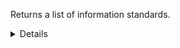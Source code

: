 Returns a list of information standards.

<details>
<summary>Details</summary>

## Sort expressions

The following table lists the field names and directions you can use in a sort expression.

| Field               | Type        | Direction | Example                         |
|---------------------|-------------|-----------|---------------------------------|
| `id`                | `uuid`      | `asc`     | `?sort=asc(id)`                 |
|                     |             | `desc`    | `?sort=desc(id)`                |
| `name`              | `string`    | `asc`     | `?sort=asc(name)`               |
|                     |             | `desc`    | `?sort=desc(name)`              |
| `createTime`        | `date-time` | `asc`     | `?sort=asc(createTime)`         |
|                     |             | `desc`    | `?sort=desc(createTime)`        |
| `updateTime`        | `date-time` | `asc`     | `?sort=asc(updateTime)`         |
|                     |             | `desc`    | `?sort=desc(updateTime)`        |

### Default sort expression

If the `sort` parameter is omitted, the default sort expression is used:

```
?sort=desc(createTime)
```

This causes results to be sorted by `createTime` in descending order (from most recent to oldest).

## Filter expressions

The following table lists the field names and operators you can use in a filter expression.

| Field                        | Type                    | Operator | Example                                                               |
|------------------------------|-------------------------|----------|-----------------------------------------------------------------------|
| `id`                         | `uuid`                  | `eq`     | `?filter=eq(id,"533d3fe3-bccc-405a-9904-4f516e892856")`               |
|                              |                         | `neq`    | `?filter=neq(id,"533d3fe3-bccc-405a-9904-4f516e892856")`              |
| `name`                       | `string`                | `eq`     | `?filter=eq(name,"MedMij Huisartsgegevens")`                          |
|                              |                         | `neq`    | `?filter=neq(name,"MedMij Huisartsgegevens")`                         |
|                              |                         | `has`    | `?filter=has(name,"MedMij")`                                          |
|                              |                         | `stw`    | `?filter=stw(name,"MedMij")`                                          |
|                              |                         | `enw`    | `?filter=enw(name,"Huisartsgegevens")`                                |
|                              |                         | `reg`    | `?filter=reg(name,"^[a-zA-Z0-9 ]+$")`                                 |
| `description`                | `string`                | `eq`     | `?filter=eq(description,"MedMij Huisartsgegevens")`                   |
|                              |                         | `neq`    | `?filter=neq(description,"MedMij Huisartsgegevens")`                  |
|                              |                         | `has`    | `?filter=has(description,"MedMij")`                                   |
|                              |                         | `stw`    | `?filter=stw(description,"MedMij")`                                   |
|                              |                         | `enw`    | `?filter=enw(description,"Huisartsgegevens")`                         |
|                              |                         | `reg`    | `?filter=reg(description,"^[a-zA-Z0-9 ]+$")`                          |
| `organizationId`             | `uuid`                  | `eq`     | `?filter=eq(organizationId,"533d3fe3-bccc-405a-9904-4f516e892856")`   |
|                              |                         | `neq`    | `?filter=neq(organizationId,"533d3fe3-bccc-405a-9904-4f516e892856")`  |
| `mainVersion.lifecycleState` | `ProductLifecycleState` | `eq`     | `?filter=eq(mainVersion.lifecycleState,"PUBLISHED")`                  |
|                              |                         | `neq`    | `?filter=neq(mainVersion.lifecycleState,"PUBLISHED")`                 |
| `mainVersion.careTypes.$it`  | `CareType`              | `eq`     | `?filter=any(mainVersion.careTypes,eq($it,"GENERAL_PRACTITIONERS"))`  |
|                              |                         | `neq`    | `?filter=all(mainVersion.careTypes,neq($it,"GENERAL_PRACTITIONERS"))` |
| `createTime`                 | `date-time`             | `eq`     | `?filter=eq(createTime,"2024-03-16T14:15:30.500Z")`                   |
|                              |                         | `neq`    | `?filter=neq(createTime,"2024-03-16T14:15:30.500Z")`                  |
|                              |                         | `gt`     | `?filter=gt(createTime,"2024-03-16T14:15:30.500Z")`                   |
|                              |                         | `gte`    | `?filter=gte(createTime,"2024-03-16T14:15:30.500Z")`                  |
|                              |                         | `lt`     | `?filter=lt(createTime,"2024-03-16T14:15:30.500Z")`                   |
|                              |                         | `lte`    | `?filter=lte(createTime,"2024-03-16T14:15:30.500Z")`                  |
| `updateTime`                 | `date-time`             | `eq`     | `?filter=eq(updateTime,"2024-03-16T14:15:30.500Z")`                   |
|                              |                         | `neq`    | `?filter=neq(updateTime,"2024-03-16T14:15:30.500Z")`                  |
|                              |                         | `gt`     | `?filter=gt(updateTime,"2024-03-16T14:15:30.500Z")`                   |
|                              |                         | `gte`    | `?filter=gte(updateTime,"2024-03-16T14:15:30.500Z")`                  |
|                              |                         | `lt`     | `?filter=lt(updateTime,"2024-03-16T14:15:30.500Z")`                   |
|                              |                         | `lte`    | `?filter=lte(updateTime,"2024-03-16T14:15:30.500Z")`                  |

</details>